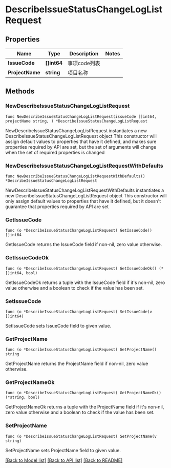# DescribeIssueStatusChangeLogListRequest

## Properties

Name | Type | Description | Notes
------------ | ------------- | ------------- | -------------
**IssueCode** | **[]int64** | 事项code列表 | 
**ProjectName** | **string** | 项目名称 | 

## Methods

### NewDescribeIssueStatusChangeLogListRequest

`func NewDescribeIssueStatusChangeLogListRequest(issueCode []int64, projectName string, ) *DescribeIssueStatusChangeLogListRequest`

NewDescribeIssueStatusChangeLogListRequest instantiates a new DescribeIssueStatusChangeLogListRequest object
This constructor will assign default values to properties that have it defined,
and makes sure properties required by API are set, but the set of arguments
will change when the set of required properties is changed

### NewDescribeIssueStatusChangeLogListRequestWithDefaults

`func NewDescribeIssueStatusChangeLogListRequestWithDefaults() *DescribeIssueStatusChangeLogListRequest`

NewDescribeIssueStatusChangeLogListRequestWithDefaults instantiates a new DescribeIssueStatusChangeLogListRequest object
This constructor will only assign default values to properties that have it defined,
but it doesn't guarantee that properties required by API are set

### GetIssueCode

`func (o *DescribeIssueStatusChangeLogListRequest) GetIssueCode() []int64`

GetIssueCode returns the IssueCode field if non-nil, zero value otherwise.

### GetIssueCodeOk

`func (o *DescribeIssueStatusChangeLogListRequest) GetIssueCodeOk() (*[]int64, bool)`

GetIssueCodeOk returns a tuple with the IssueCode field if it's non-nil, zero value otherwise
and a boolean to check if the value has been set.

### SetIssueCode

`func (o *DescribeIssueStatusChangeLogListRequest) SetIssueCode(v []int64)`

SetIssueCode sets IssueCode field to given value.


### GetProjectName

`func (o *DescribeIssueStatusChangeLogListRequest) GetProjectName() string`

GetProjectName returns the ProjectName field if non-nil, zero value otherwise.

### GetProjectNameOk

`func (o *DescribeIssueStatusChangeLogListRequest) GetProjectNameOk() (*string, bool)`

GetProjectNameOk returns a tuple with the ProjectName field if it's non-nil, zero value otherwise
and a boolean to check if the value has been set.

### SetProjectName

`func (o *DescribeIssueStatusChangeLogListRequest) SetProjectName(v string)`

SetProjectName sets ProjectName field to given value.



[[Back to Model list]](../README.md#documentation-for-models) [[Back to API list]](../README.md#documentation-for-api-endpoints) [[Back to README]](../README.md)


